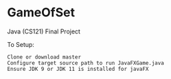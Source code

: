 # GameOfSet
Java (CS121) Final Project 


To Setup:

    Clone or download master
    Configure target source path to run JavaFXGame.java
    Ensure JDK 9 or JDK 11 is installed for javaFX
